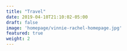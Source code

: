 ```yaml
---
title: "Travel"
date: 2019-04-10T21:10:02-05:00
draft: false
image: 'homepage/vinnie-rachel-homepage.jpg'
featured: true
weight: 2
---
```


